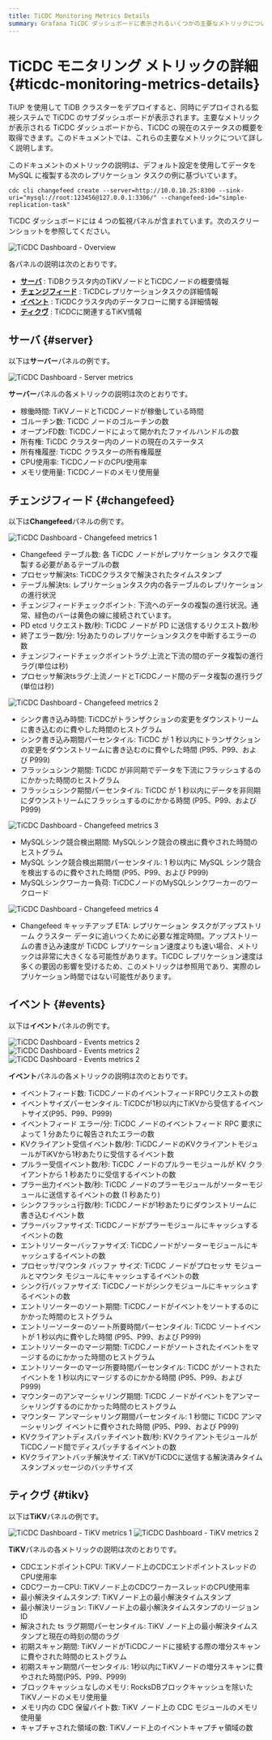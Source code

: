 ```yaml
---
title: TiCDC Monitoring Metrics Details
summary: Grafana TiCDC ダッシュボードに表示されるいくつかの主要なメトリックについて学習します。
---
```


# TiCDC モニタリング メトリックの詳細 {#ticdc-monitoring-metrics-details}

TiUP を使用して TiDB クラスターをデプロイすると、同時にデプロイされる監視システムで TiCDC のサブダッシュボードが表示されます。主要なメトリックが表示される TiCDC ダッシュボードから、TiCDC の現在のステータスの概要を取得できます。このドキュメントでは、これらの主要なメトリックについて詳しく説明します。

このドキュメントのメトリックの説明は、デフォルト設定を使用してデータを MySQL に複製する次のレプリケーション タスクの例に基づいています。

```shell
cdc cli changefeed create --server=http://10.0.10.25:8300 --sink-uri="mysql://root:123456@127.0.0.1:3306/" --changefeed-id="simple-replication-task"
```

TiCDC ダッシュボードには 4 つの監視パネルが含まれています。次のスクリーンショットを参照してください。

![TiCDC Dashboard - Overview](https://docs-download.pingcap.com/media/images/docs/ticdc/ticdc-dashboard-overview.png)

各パネルの説明は次のとおりです。

-   [**サーバ**](#server) : TiDBクラスタ内のTiKVノードとTiCDCノードの概要情報
-   [**チェンジフィード**](#changefeed) : TiCDCレプリケーションタスクの詳細情報
-   [**イベント**](#events) : TiCDCクラスタ内のデータフローに関する詳細情報
-   [**ティクヴ**](#tikv) : TiCDCに関連するTiKV情報

## サーバ {#server}

以下は**サーバー**パネルの例です。

![TiCDC Dashboard - Server metrics](https://docs-download.pingcap.com/media/images/docs/ticdc/ticdc-dashboard-server.png)

**サーバー**パネルの各メトリックの説明は次のとおりです。

-   稼働時間: TiKVノードとTiCDCノードが稼働している時間
-   ゴルーチン数: TiCDC ノードのゴルーチンの数
-   オープンFD数: TiCDCノードによって開かれたファイルハンドルの数
-   所有権: TiCDC クラスター内のノードの現在のステータス
-   所有権履歴: TiCDC クラスターの所有権履歴
-   CPU使用率: TiCDCノードのCPU使用率
-   メモリ使用量: TiCDCノードのメモリ使用量

## チェンジフィード {#changefeed}

以下は**Changefeed**パネルの例です。

![TiCDC Dashboard - Changefeed metrics 1](https://docs-download.pingcap.com/media/images/docs/ticdc/ticdc-dashboard-changefeed-1.png)

-   Changefeed テーブル数: 各 TiCDC ノードがレプリケーション タスクで複製する必要があるテーブルの数
-   プロセッサ解決ts: TiCDCクラスタで解決されたタイムスタンプ
-   テーブル解決ts: レプリケーションタスク内の各テーブルのレプリケーションの進行状況
-   チェンジフィードチェックポイント: 下流へのデータの複製の進行状況。通常、緑色のバーは黄色の線に接続されています。
-   PD etcd リクエスト数/秒: TiCDC ノードが PD に送信するリクエスト数/秒
-   終了エラー数/分: 1分あたりのレプリケーションタスクを中断するエラーの数
-   チェンジフィードチェックポイントラグ:上流と下流の間のデータ複製の進行ラグ(単位は秒)
-   プロセッサ解決tsラグ:上流ノードとTiCDCノード間のデータ複製の進行ラグ(単位は秒)

![TiCDC Dashboard - Changefeed metrics 2](https://docs-download.pingcap.com/media/images/docs/ticdc/ticdc-dashboard-changefeed-2.png)

-   シンク書き込み時間: TiCDCがトランザクションの変更をダウンストリームに書き込むのに費やした時間のヒストグラム
-   シンク書き込み期間パーセンタイル: TiCDC が 1 秒以内にトランザクションの変更をダウンストリームに書き込むのに費やした時間 (P95、P99、および P999)
-   フラッシュシンク期間: TiCDC が非同期でデータを下流にフラッシュするのにかかった時間のヒストグラム
-   フラッシュシンク期間パーセンタイル: TiCDC が 1 秒以内にデータを非同期にダウンストリームにフラッシュするのにかかる時間 (P95、P99、および P999)

![TiCDC Dashboard - Changefeed metrics 3](https://docs-download.pingcap.com/media/images/docs/ticdc/ticdc-dashboard-changefeed-3.png)

-   MySQLシンク競合検出期間: MySQLシンク競合の検出に費やされた時間のヒストグラム
-   MySQL シンク競合検出期間パーセンタイル: 1 秒以内に MySQL シンク競合を検出するのに費やされた時間 (P95、P99、および P999)
-   MySQLシンクワーカー負荷: TiCDCノードのMySQLシンクワーカーのワークロード

![TiCDC Dashboard - Changefeed metrics 4](https://docs-download.pingcap.com/media/images/docs/ticdc/ticdc-dashboard-changefeed-4.png)

-   Changefeed キャッチアップ ETA: レプリケーション タスクがアップストリーム クラスター データに追いつくために必要な推定時間。アップストリームの書き込み速度が TiCDC レプリケーション速度よりも速い場合、メトリックは非常に大きくなる可能性があります。TiCDC レプリケーション速度は多くの要因の影響を受けるため、このメトリックは参照用であり、実際のレプリケーション時間ではない可能性があります。

## イベント {#events}

以下は**イベント**パネルの例です。

![TiCDC Dashboard - Events metrics 2](https://docs-download.pingcap.com/media/images/docs/ticdc/ticdc-dashboard-events-1.png) ![TiCDC Dashboard - Events metrics 2](https://docs-download.pingcap.com/media/images/docs/ticdc/ticdc-dashboard-events-2.png) ![TiCDC Dashboard - Events metrics 2](https://docs-download.pingcap.com/media/images/docs/ticdc/ticdc-dashboard-events-3.png)

**イベント**パネルの各メトリックの説明は次のとおりです。

-   イベントフィード数: TiCDCノードのイベントフィードRPCリクエストの数
-   イベントサイズパーセンタイル: TiCDCが1秒以内にTiKVから受信するイベントサイズ(P95、P99、P999)
-   イベントフィード エラー/分: TiCDC ノードのイベントフィード RPC 要求によって 1 分あたりに報告されたエラーの数
-   KVクライアント受信イベント数/秒: TiCDCノードのKVクライアントモジュールがTiKVから1秒あたりに受信するイベント数
-   プルラー受信イベント数/秒: TiCDC ノードのプルラーモジュールが KV クライアントから 1 秒あたりに受信するイベントの数
-   プラー出力イベント数/秒: TiCDC ノードのプラーモジュールがソーターモジュールに送信するイベントの数 (1 秒あたり)
-   シンクフラッシュ行数/秒: TiCDCノードが1秒あたりにダウンストリームに書き込むイベント数
-   プラーバッファサイズ: TiCDCノードがプラーモジュールにキャッシュするイベントの数
-   エントリソーターバッファサイズ: TiCDCノードがソーターモジュールにキャッシュするイベントの数
-   プロセッサ/マウンタ バッファ サイズ: TiCDC ノードがプロセッサ モジュールとマウンタ モジュールにキャッシュするイベントの数
-   シンク行バッファサイズ: TiCDCノードがシンクモジュールにキャッシュするイベントの数
-   エントリソーターのソート期間: TiCDCノードがイベントをソートするのにかかった時間のヒストグラム
-   エントリーソーターのソート所要時間パーセンタイル: TiCDC ソートイベントが 1 秒以内に費やした時間 (P95、P99、および P999)
-   エントリソーターのマージ期間: TiCDCノードがソートされたイベントをマージするのにかかった時間のヒストグラム
-   エントリソーターのマージ所要時間パーセンタイル: TiCDC がソートされたイベントを 1 秒以内にマージするのにかかる時間 (P95、P99、および P999)
-   マウンターのアンマーシャリング期間: TiCDC ノードがイベントをアンマーシャリングするのにかかった時間のヒストグラム
-   マウンター アンマーシャリング期間パーセンタイル: 1 秒間に TiCDC アンマーシャリング イベントに費やされた時間 (P95、P99、および P999)
-   KVクライアントディスパッチイベント数/秒: KVクライアントモジュールがTiCDCノード間でディスパッチするイベントの数
-   KVクライアントバッチ解決サイズ: TiKVがTiCDCに送信する解決済みタイムスタンプメッセージのバッチサイズ

## ティクヴ {#tikv}

以下は**TiKV**パネルの例です。

![TiCDC Dashboard - TiKV metrics 1](https://docs-download.pingcap.com/media/images/docs/ticdc/ticdc-dashboard-tikv-1.png) ![TiCDC Dashboard - TiKV metrics 2](https://docs-download.pingcap.com/media/images/docs/ticdc/ticdc-dashboard-tikv-2.png)

**TiKV**パネルの各メトリックの説明は次のとおりです。

-   CDCエンドポイントCPU: TiKVノード上のCDCエンドポイントスレッドのCPU使用率
-   CDCワーカーCPU: TiKVノード上のCDCワーカースレッドのCPU使用率
-   最小解決タイムスタンプ: TiKVノード上の最小解決タイムスタンプ
-   最小解決リージョン: TiKVノード上の最小解決タイムスタンプのリージョンID
-   解決された ts ラグ期間パーセンタイル: TiKV ノード上の最小解決タイムスタンプと現在の時刻の間のラグ
-   初期スキャン期間: TiKVノードがTiCDCノードに接続する際の増分スキャンに費やされた時間のヒストグラム
-   初期スキャン期間パーセンタイル: 1秒以内にTiKVノードの増分スキャンに費やされた時間(P95、P99、P999)
-   ブロックキャッシュなしのメモリ: RocksDBブロックキャッシュを除いたTiKVノードのメモリ使用量
-   メモリ内の CDC 保留バイト数: TiKV ノード上の CDC モジュールのメモリ使用量
-   キャプチャされた領域の数: TiKVノード上のイベントキャプチャ領域の数
